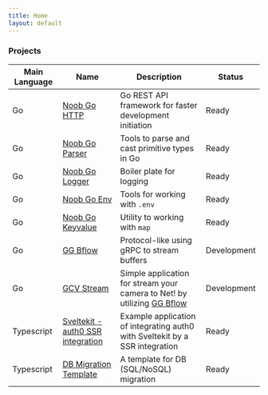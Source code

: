 ```yaml
---
title: Home
layout: default
---
```


### Projects

| Main Language | Name | Description | Status |
| -- | -------- | -------------- | --- |
| Go | [Noob Go HTTP](https://github.com/alfarih31/nb-go-http) | Go REST API framework for faster development initiation | Ready |
| Go | [Noob Go Parser](https://github.com/alfarih31/nb-go-parser) | Tools to parse and cast primitive types in Go | Ready |
| Go | [Noob Go Logger](https://github.com/alfarih31/nb-go-logger) | Boiler plate for logging | Ready |
| Go | [Noob Go Env](https://github.com/alfarih31/nb-go-env) | Tools for working with `.env` | Ready |
| Go | [Noob Go Keyvalue](https://github.com/alfarih31/nb-go-keyvalue) | Utility to working with `map` | Ready |
| Go | [GG Bflow](https://github.com/alfarih31/gg-bflow) | Protocol-like using gRPC to stream buffers | Development |
| Go | [GCV Stream](https://github.com/alfarih31/gcv-stream) | Simple application for stream your camera to Net! by utilizing [GG Bflow](https://github.com/alfarih31/gg-bflow) | Development |
| Typescript | [Sveltekit - auth0 SSR integration](https://github.com/alfarih31/sveltekit-auth0-ssr-integration) | Example application of integrating auth0 with Sveltekit by a SSR integration  | Ready |
| Typescript | [DB Migration Template](https://github.com/alfarih31/db-migration-tmplt) | A template for DB (SQL/NoSQL) migration | Ready |
